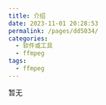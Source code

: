 ```yaml
---
title: 介绍
date: 2023-11-01 20:28:53
permalink: /pages/dd5034/
categories:
  - 软件或工具
  - ffmpeg
tags:
  - ffmpeg
---
```


暂无

